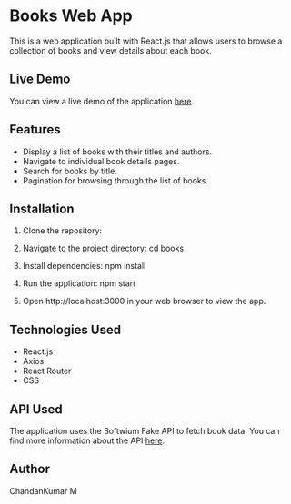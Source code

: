 # Books Web App

This is a web application built with React.js that allows users to browse a collection of books and view details about each book.

## Live Demo

You can view a live demo of the application [here](https://booksAssignmentDemo.netlify.app).

## Features

- Display a list of books with their titles and authors.
- Navigate to individual book details pages.
- Search for books by title.
- Pagination for browsing through the list of books.

## Installation

1. Clone the repository:
    
2. Navigate to the project directory:
    cd books
3. Install dependencies:
    npm install
4. Run the application:
    npm start


5. Open http://localhost:3000 in your web browser to view the app.

## Technologies Used

- React.js
- Axios
- React Router
- CSS

## API Used

The application uses the Softwium Fake API to fetch book data. You can find more information about the API [here](https://softwium.com/fake-api/).

## Author

ChandanKumar M